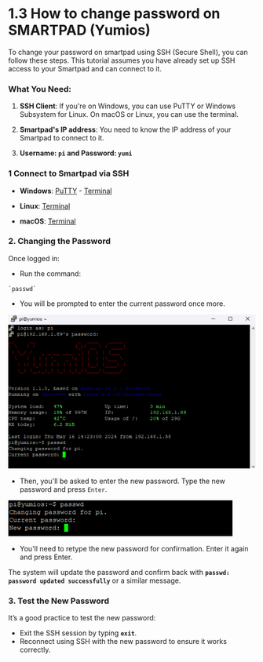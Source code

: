 # 1.3 How to change password on SMARTPAD (Yumios)

To change your password on smartpad using SSH (Secure Shell), you can follow these steps. This tutorial assumes you have already set up SSH access to your Smartpad and can connect to it.

### What You Need:

1. **SSH Client**: If you're on Windows, you can use PuTTY or Windows Subsystem for Linux. On macOS or Linux, you can use the terminal.

2. **Smartpad's IP address**: You need to know the IP address of your Smartpad to connect to it.

3. **Username: `pi` and Password: `yumi`**

### 1 Connect to Smartpad via SSH

- **Windows**: [PuTTY](https://github.com/Yumi-Lab/yumi-wiki/blob/main/docs/SmartPI/SmartPI_Connect_Ssh.md#131-windows-with-putty) - [Terminal](https://github.com/Yumi-Lab/yumi-wiki/blob/main/docs/SmartPI/SmartPI_Connect_Ssh.md#132-windows-terminal-command-prompt-or-powershell)

- **Linux**: [Terminal](https://github.com/Yumi-Lab/yumi-wiki/blob/main/docs/SmartPI/SmartPI_Connect_Ssh.md#132-windows-terminal-command-prompt-or-powershell)

- **macOS**: [Terminal](https://github.com/Yumi-Lab/yumi-wiki/blob/main/docs/SmartPI/SmartPI_Connect_Ssh.md#134-macos-terminal)


### 2. Changing the Password

Once logged in:
- Run the command:

```
`passwd`
```

- You will be prompted to enter the current password once more.

![change_password_smartpad_1](../../img/KlipperSmartPad/Change_password/change_password_smartpad_1.png)

- Then, you'll be asked to enter the new password. Type the new password and press `Enter`.

![change_password_smartpad_2](../../img/KlipperSmartPad/Change_password/change_password_smartpad_2.png)

- You'll need to retype the new password for confirmation. Enter it again and press Enter.

The system will update the password and confirm back with **`passwd: password updated successfully`** or a similar message.

### 3. Test the New Password

It’s a good practice to test the new password:
- Exit the SSH session by typing **`exit`**.
- Reconnect using SSH with the new password to ensure it works correctly.

